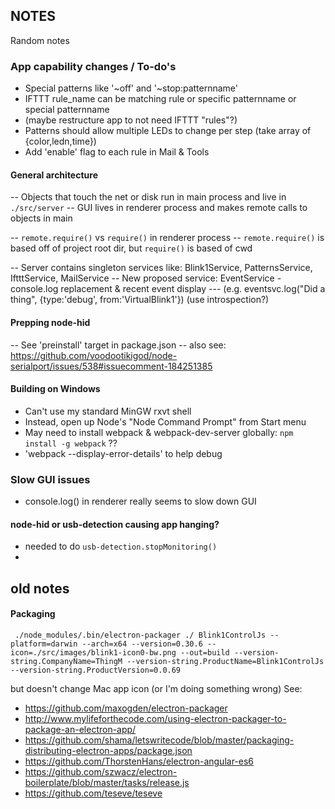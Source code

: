 
## NOTES

Random notes

### App capability changes / To-do's
- Special patterns like '~off' and '~stop:patternname'
- IFTTT rule_name can be matching rule or specific patternname or special patternname
-  (maybe restructure app to not need IFTTT "rules"?)
- Patterns should allow multiple LEDs to change per step (take array of {color,ledn,time})
- Add 'enable' flag to each rule in Mail & Tools

#### General architecture
-- Objects that touch the net or disk run in main process and live in `./src/server`
-- GUI lives in renderer process and makes remote calls to objects in main

-- `remote.require()` vs `require()` in renderer process
-- `remote.require()` is based off of project root dir, but `require()` is based of cwd

-- Server contains singleton services like: Blink1Service, PatternsService, IftttService, MailService
-- New proposed service: EventService - console.log replacement & recent event display
--- (e.g. eventsvc.log("Did a thing", {type:'debug', from:'VirtualBlink1'}) (use introspection?)

#### Prepping node-hid
-- See 'preinstall' target in package.json
-- also see: https://github.com/voodootikigod/node-serialport/issues/538#issuecomment-184251385

#### Building on Windows
- Can't use my standard MinGW rxvt shell
- Instead, open up Node's "Node Command Prompt" from Start menu
- May need to install webpack & webpack-dev-server globally: `npm install -g webpack` ??
- 'webpack --display-error-details' to help debug

### Slow GUI issues
- console.log() in renderer really seems to slow down GUI


#### node-hid or usb-detection causing app hanging?
- needed to do `usb-detection.stopMonitoring()`
-



## old notes

#### Packaging
```
 ./node_modules/.bin/electron-packager ./ Blink1ControlJs --platform=darwin --arch=x64 --version=0.30.6 --icon=./src/images/blink1-icon0-bw.png --out=build --version-string.CompanyName=ThingM --version-string.ProductName=Blink1ControlJs --version-string.ProductVersion=0.0.69
```
but doesn't change Mac app icon (or I'm doing something wrong)
See:
- https://github.com/maxogden/electron-packager
- http://www.mylifeforthecode.com/using-electron-packager-to-package-an-electron-app/
- https://github.com/shama/letswritecode/blob/master/packaging-distributing-electron-apps/package.json
- https://github.com/ThorstenHans/electron-angular-es6
- https://github.com/szwacz/electron-boilerplate/blob/master/tasks/release.js
- https://github.com/teseve/teseve
